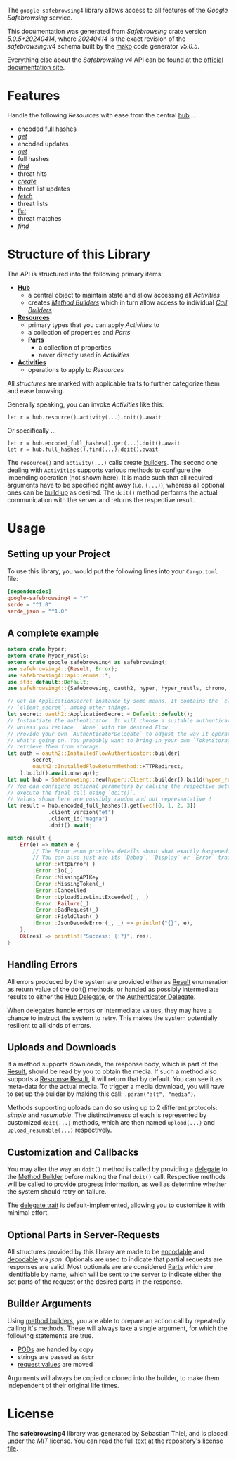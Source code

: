 <!---
DO NOT EDIT !
This file was generated automatically from 'src/generator/templates/api/README.md.mako'
DO NOT EDIT !
-->
The `google-safebrowsing4` library allows access to all features of the *Google Safebrowsing* service.

This documentation was generated from *Safebrowsing* crate version *5.0.5+20240414*, where *20240414* is the exact revision of the *safebrowsing:v4* schema built by the [mako](http://www.makotemplates.org/) code generator *v5.0.5*.

Everything else about the *Safebrowsing* *v4* API can be found at the
[official documentation site](https://developers.google.com/safe-browsing/).
# Features

Handle the following *Resources* with ease from the central [hub](https://docs.rs/google-safebrowsing4/5.0.5+20240414/google_safebrowsing4/Safebrowsing) ...

* encoded full hashes
 * [*get*](https://docs.rs/google-safebrowsing4/5.0.5+20240414/google_safebrowsing4/api::EncodedFullHashGetCall)
* encoded updates
 * [*get*](https://docs.rs/google-safebrowsing4/5.0.5+20240414/google_safebrowsing4/api::EncodedUpdateGetCall)
* full hashes
 * [*find*](https://docs.rs/google-safebrowsing4/5.0.5+20240414/google_safebrowsing4/api::FullHashFindCall)
* threat hits
 * [*create*](https://docs.rs/google-safebrowsing4/5.0.5+20240414/google_safebrowsing4/api::ThreatHitCreateCall)
* threat list updates
 * [*fetch*](https://docs.rs/google-safebrowsing4/5.0.5+20240414/google_safebrowsing4/api::ThreatListUpdateFetchCall)
* threat lists
 * [*list*](https://docs.rs/google-safebrowsing4/5.0.5+20240414/google_safebrowsing4/api::ThreatListListCall)
* threat matches
 * [*find*](https://docs.rs/google-safebrowsing4/5.0.5+20240414/google_safebrowsing4/api::ThreatMatchFindCall)




# Structure of this Library

The API is structured into the following primary items:

* **[Hub](https://docs.rs/google-safebrowsing4/5.0.5+20240414/google_safebrowsing4/Safebrowsing)**
    * a central object to maintain state and allow accessing all *Activities*
    * creates [*Method Builders*](https://docs.rs/google-safebrowsing4/5.0.5+20240414/google_safebrowsing4/client::MethodsBuilder) which in turn
      allow access to individual [*Call Builders*](https://docs.rs/google-safebrowsing4/5.0.5+20240414/google_safebrowsing4/client::CallBuilder)
* **[Resources](https://docs.rs/google-safebrowsing4/5.0.5+20240414/google_safebrowsing4/client::Resource)**
    * primary types that you can apply *Activities* to
    * a collection of properties and *Parts*
    * **[Parts](https://docs.rs/google-safebrowsing4/5.0.5+20240414/google_safebrowsing4/client::Part)**
        * a collection of properties
        * never directly used in *Activities*
* **[Activities](https://docs.rs/google-safebrowsing4/5.0.5+20240414/google_safebrowsing4/client::CallBuilder)**
    * operations to apply to *Resources*

All *structures* are marked with applicable traits to further categorize them and ease browsing.

Generally speaking, you can invoke *Activities* like this:

```Rust,ignore
let r = hub.resource().activity(...).doit().await
```

Or specifically ...

```ignore
let r = hub.encoded_full_hashes().get(...).doit().await
let r = hub.full_hashes().find(...).doit().await
```

The `resource()` and `activity(...)` calls create [builders][builder-pattern]. The second one dealing with `Activities`
supports various methods to configure the impending operation (not shown here). It is made such that all required arguments have to be
specified right away (i.e. `(...)`), whereas all optional ones can be [build up][builder-pattern] as desired.
The `doit()` method performs the actual communication with the server and returns the respective result.

# Usage

## Setting up your Project

To use this library, you would put the following lines into your `Cargo.toml` file:

```toml
[dependencies]
google-safebrowsing4 = "*"
serde = "^1.0"
serde_json = "^1.0"
```

## A complete example

```Rust
extern crate hyper;
extern crate hyper_rustls;
extern crate google_safebrowsing4 as safebrowsing4;
use safebrowsing4::{Result, Error};
use safebrowsing4::api::enums::*;
use std::default::Default;
use safebrowsing4::{Safebrowsing, oauth2, hyper, hyper_rustls, chrono, FieldMask};

// Get an ApplicationSecret instance by some means. It contains the `client_id` and
// `client_secret`, among other things.
let secret: oauth2::ApplicationSecret = Default::default();
// Instantiate the authenticator. It will choose a suitable authentication flow for you,
// unless you replace  `None` with the desired Flow.
// Provide your own `AuthenticatorDelegate` to adjust the way it operates and get feedback about
// what's going on. You probably want to bring in your own `TokenStorage` to persist tokens and
// retrieve them from storage.
let auth = oauth2::InstalledFlowAuthenticator::builder(
        secret,
        oauth2::InstalledFlowReturnMethod::HTTPRedirect,
    ).build().await.unwrap();
let mut hub = Safebrowsing::new(hyper::Client::builder().build(hyper_rustls::HttpsConnectorBuilder::new().with_native_roots().unwrap().https_or_http().enable_http1().build()), auth);
// You can configure optional parameters by calling the respective setters at will, and
// execute the final call using `doit()`.
// Values shown here are possibly random and not representative !
let result = hub.encoded_full_hashes().get(vec![0, 1, 2, 3])
             .client_version("et")
             .client_id("magna")
             .doit().await;

match result {
    Err(e) => match e {
        // The Error enum provides details about what exactly happened.
        // You can also just use its `Debug`, `Display` or `Error` traits
         Error::HttpError(_)
        |Error::Io(_)
        |Error::MissingAPIKey
        |Error::MissingToken(_)
        |Error::Cancelled
        |Error::UploadSizeLimitExceeded(_, _)
        |Error::Failure(_)
        |Error::BadRequest(_)
        |Error::FieldClash(_)
        |Error::JsonDecodeError(_, _) => println!("{}", e),
    },
    Ok(res) => println!("Success: {:?}", res),
}

```
## Handling Errors

All errors produced by the system are provided either as [Result](https://docs.rs/google-safebrowsing4/5.0.5+20240414/google_safebrowsing4/client::Result) enumeration as return value of
the doit() methods, or handed as possibly intermediate results to either the
[Hub Delegate](https://docs.rs/google-safebrowsing4/5.0.5+20240414/google_safebrowsing4/client::Delegate), or the [Authenticator Delegate](https://docs.rs/yup-oauth2/*/yup_oauth2/trait.AuthenticatorDelegate.html).

When delegates handle errors or intermediate values, they may have a chance to instruct the system to retry. This
makes the system potentially resilient to all kinds of errors.

## Uploads and Downloads
If a method supports downloads, the response body, which is part of the [Result](https://docs.rs/google-safebrowsing4/5.0.5+20240414/google_safebrowsing4/client::Result), should be
read by you to obtain the media.
If such a method also supports a [Response Result](https://docs.rs/google-safebrowsing4/5.0.5+20240414/google_safebrowsing4/client::ResponseResult), it will return that by default.
You can see it as meta-data for the actual media. To trigger a media download, you will have to set up the builder by making
this call: `.param("alt", "media")`.

Methods supporting uploads can do so using up to 2 different protocols:
*simple* and *resumable*. The distinctiveness of each is represented by customized
`doit(...)` methods, which are then named `upload(...)` and `upload_resumable(...)` respectively.

## Customization and Callbacks

You may alter the way an `doit()` method is called by providing a [delegate](https://docs.rs/google-safebrowsing4/5.0.5+20240414/google_safebrowsing4/client::Delegate) to the
[Method Builder](https://docs.rs/google-safebrowsing4/5.0.5+20240414/google_safebrowsing4/client::CallBuilder) before making the final `doit()` call.
Respective methods will be called to provide progress information, as well as determine whether the system should
retry on failure.

The [delegate trait](https://docs.rs/google-safebrowsing4/5.0.5+20240414/google_safebrowsing4/client::Delegate) is default-implemented, allowing you to customize it with minimal effort.

## Optional Parts in Server-Requests

All structures provided by this library are made to be [encodable](https://docs.rs/google-safebrowsing4/5.0.5+20240414/google_safebrowsing4/client::RequestValue) and
[decodable](https://docs.rs/google-safebrowsing4/5.0.5+20240414/google_safebrowsing4/client::ResponseResult) via *json*. Optionals are used to indicate that partial requests are responses
are valid.
Most optionals are are considered [Parts](https://docs.rs/google-safebrowsing4/5.0.5+20240414/google_safebrowsing4/client::Part) which are identifiable by name, which will be sent to
the server to indicate either the set parts of the request or the desired parts in the response.

## Builder Arguments

Using [method builders](https://docs.rs/google-safebrowsing4/5.0.5+20240414/google_safebrowsing4/client::CallBuilder), you are able to prepare an action call by repeatedly calling it's methods.
These will always take a single argument, for which the following statements are true.

* [PODs][wiki-pod] are handed by copy
* strings are passed as `&str`
* [request values](https://docs.rs/google-safebrowsing4/5.0.5+20240414/google_safebrowsing4/client::RequestValue) are moved

Arguments will always be copied or cloned into the builder, to make them independent of their original life times.

[wiki-pod]: http://en.wikipedia.org/wiki/Plain_old_data_structure
[builder-pattern]: http://en.wikipedia.org/wiki/Builder_pattern
[google-go-api]: https://github.com/google/google-api-go-client

# License
The **safebrowsing4** library was generated by Sebastian Thiel, and is placed
under the *MIT* license.
You can read the full text at the repository's [license file][repo-license].

[repo-license]: https://github.com/Byron/google-apis-rsblob/main/LICENSE.md

